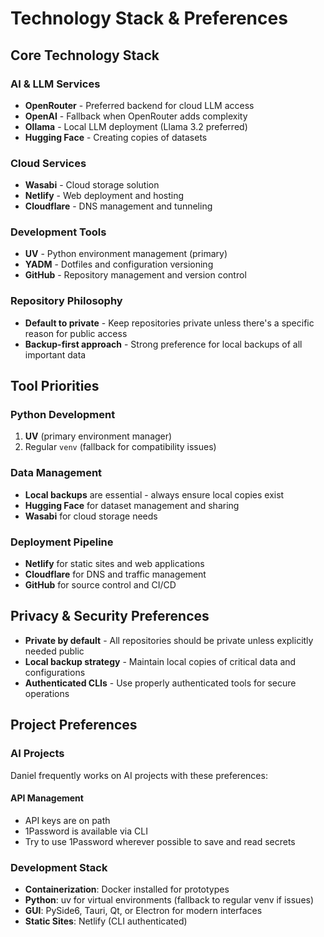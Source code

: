 # Technology Stack & Preferences

## Core Technology Stack

### AI & LLM Services
- **OpenRouter** - Preferred backend for cloud LLM access
- **OpenAI** - Fallback when OpenRouter adds complexity
- **Ollama** - Local LLM deployment (Llama 3.2 preferred)
- **Hugging Face** - Creating copies of datasets

### Cloud Services
- **Wasabi** - Cloud storage solution
- **Netlify** - Web deployment and hosting
- **Cloudflare** - DNS management and tunneling

### Development Tools
- **UV** - Python environment management (primary)
- **YADM** - Dotfiles and configuration versioning
- **GitHub** - Repository management and version control

### Repository Philosophy
- **Default to private** - Keep repositories private unless there's a specific reason for public access
- **Backup-first approach** - Strong preference for local backups of all important data

## Tool Priorities

### Python Development
1. **UV** (primary environment manager)
2. Regular `venv` (fallback for compatibility issues)

### Data Management
- **Local backups** are essential - always ensure local copies exist
- **Hugging Face** for dataset management and sharing
- **Wasabi** for cloud storage needs

### Deployment Pipeline
- **Netlify** for static sites and web applications
- **Cloudflare** for DNS and traffic management
- **GitHub** for source control and CI/CD

## Privacy & Security Preferences
- **Private by default** - All repositories should be private unless explicitly needed public
- **Local backup strategy** - Maintain local copies of critical data and configurations
- **Authenticated CLIs** - Use properly authenticated tools for secure operations

## Project Preferences

### AI Projects
Daniel frequently works on AI projects with these preferences:

#### API Management
- API keys are on path
- 1Password is available via CLI
- Try to use 1Password wherever possible to save and read secrets

### Development Stack
- **Containerization**: Docker installed for prototypes
- **Python**: uv for virtual environments (fallback to regular venv if issues)
- **GUI**: PySide6, Tauri, Qt, or Electron for modern interfaces
- **Static Sites**: Netlify (CLI authenticated)
